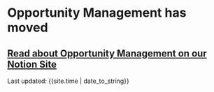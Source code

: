 # Opportunity Management has moved

## [Read about Opportunity Management on our Notion Site](https://scotent.notion.site/Opportunity-Management-80b6dddc4edc4e7f905f06e62caa83e3)


<div>Last updated: {{site.time | date_to_string}}</div>

